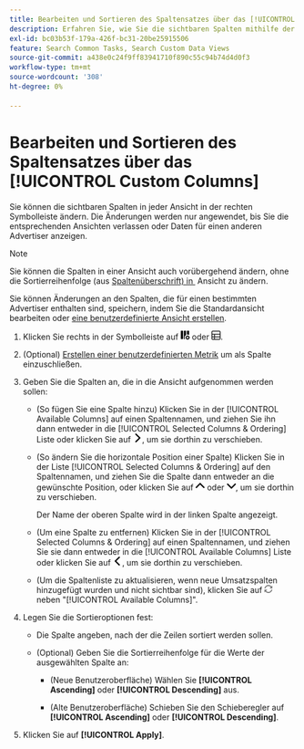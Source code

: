 ```yaml
---
title: Bearbeiten und Sortieren des Spaltensatzes über das [!UICONTROL Custom Columns]
description: Erfahren Sie, wie Sie die sichtbaren Spalten mithilfe der Spaltenanpassung ändern.
exl-id: bc03b53f-179a-426f-bc31-20be25915506
feature: Search Common Tasks, Search Custom Data Views
source-git-commit: a438e0c24f9ff83941710f890c55c94b74d4d0f3
workflow-type: tm+mt
source-wordcount: '308'
ht-degree: 0%

---
```


# Bearbeiten und Sortieren des Spaltensatzes über das [!UICONTROL Custom Columns]

<!-- The same in new UI and legacy CM views except for icon -->

<!-- Doesn't include instructions for legacy Portfolios views; not available for Reports -->

Sie können die sichtbaren Spalten in jeder Ansicht in der rechten Symbolleiste ändern. Die Änderungen werden nur angewendet, bis Sie die entsprechenden Ansichten verlassen oder Daten für einen anderen Advertiser anzeigen.

>[!NOTE]
>
>Sie können die Spalten in einer Ansicht auch vorübergehend ändern, ohne die Sortierreihenfolge (aus [&#x200B; Spaltenüberschrift) in &#x200B;](/help/search-social-commerce/common-tasks/data-views/ad-hoc-settings/column-set-edit-column-heading.md) Ansicht zu ändern.
>
>Sie können Änderungen an den Spalten, die für einen bestimmten Advertiser enthalten sind, speichern, indem Sie die Standardansicht bearbeiten oder [eine benutzerdefinierte Ansicht erstellen](/help/search-social-commerce/common-tasks/data-views/custom-default-views-manage.md#create-custom-view).

1. Klicken Sie rechts in der Symbolleiste auf ![Benutzerdefinierte Spalten](/help/search-social-commerce/assets/custom-columns.png "Benutzerdefinierte Spalten") oder ![Benutzerdefinierte Spalten](/help/search-social-commerce/assets/custom-columns-new.png "Benutzerdefinierte Spalten").

1. (Optional) [Erstellen einer benutzerdefinierten Metrik](/help/search-social-commerce/common-tasks/custom-metrics/custom-metric-create.md) um als Spalte einzuschließen.

1. Geben Sie die Spalten an, die in die Ansicht aufgenommen werden sollen:

   * (So fügen Sie eine Spalte hinzu) Klicken Sie in der [!UICONTROL Available Columns] auf einen Spaltennamen, und ziehen Sie ihn dann entweder in die [!UICONTROL Selected Columns & Ordering] Liste oder klicken Sie auf ![Spalte hinzufügen](/help/search-social-commerce/assets/chevron-right.png "Spalte hinzufügen"), um sie dorthin zu verschieben.

   * (So ändern Sie die horizontale Position einer Spalte) Klicken Sie in der Liste [!UICONTROL Selected Columns & Ordering] auf den Spaltennamen, und ziehen Sie die Spalte dann entweder an die gewünschte Position, oder klicken Sie auf ![Spalte nach oben &#x200B;](/help/search-social-commerce/assets/chevron-up.png "Spalte nach oben ") oder ![Spalte nach unten verschieben](/help/search-social-commerce/assets/chevron-down.png "Spalte nach unten verschieben"), um sie dorthin zu verschieben.

     Der Name der oberen Spalte wird in der linken Spalte angezeigt.

   * (Um eine Spalte zu entfernen) Klicken Sie in der [!UICONTROL Selected Columns & Ordering] auf einen Spaltennamen, und ziehen Sie sie dann entweder in die [!UICONTROL Available Columns] Liste oder klicken Sie auf ![Entfernen](/help/search-social-commerce/assets/chevron-left.png "Entfernen"), um sie dorthin zu verschieben.

   * (Um die Spaltenliste zu aktualisieren, wenn neue Umsatzspalten hinzugefügt wurden und nicht sichtbar sind), klicken Sie auf ![Aktualisieren](/help/search-social-commerce/assets/refresh.png "Aktualisieren") neben &quot;[!UICONTROL Available Columns]&quot;.

1. Legen Sie die Sortieroptionen fest:

   * Die Spalte angeben, nach der die Zeilen sortiert werden sollen.

   * (Optional) Geben Sie die Sortierreihenfolge für die Werte der ausgewählten Spalte an:

      * (Neue Benutzeroberfläche) Wählen Sie **[!UICONTROL Ascending]** oder **[!UICONTROL Descending]** aus.

      * (Alte Benutzeroberfläche) Schieben Sie den Schieberegler auf **[!UICONTROL Ascending]** oder **[!UICONTROL Descending]**.

1. Klicken Sie auf **[!UICONTROL Apply]**.
